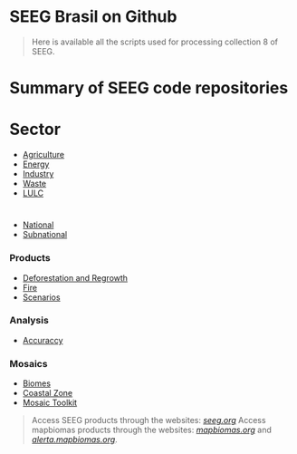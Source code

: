 # SEEG Brasil on Github

> Here is available all the scripts used for processing collection 8 of SEEG.

# Summary of SEEG code repositories

# Sector
* [Agriculture](https://github.com/mapbiomas-brazil/agriculture) 
* [Energy]()
* [Industry]()
* [Waste]()
* [LULC]()

# 

* [National]() 
* [Subnational]() 

### Products
* [Deforestation and Regrowth](https://github.com/SEEG-Brazil/deforestation-and-regrowth)
* [Fire](https://github.com/mapbiomas-brazil/fire)
* [Scenarios](https://github.com/mapbiomas-brazil/scenarios)

### Analysis
* [Accuraccy](https://github.com/mapbiomas-brazil/accuraccy)

### Mosaics
* [Biomes](https://github.com/mapbiomas-brazil/mosaics/tree/master/biomes)
* [Coastal Zone](https://github.com/mapbiomas-brazil/mosaics/tree/master/coastal-zone)
* [Mosaic Toolkit](https://github.com/mapbiomas-brazil/mosaic-toolkit)

> Access SEEG products through the websites: *[seeg.org](https://seeg.eco.br)*
> Access mapbiomas products through the websites: *[mapbiomas.org](https://mapbiomas.org)* and *[alerta.mapbiomas.org](http://alerta.mapbiomas.org)*.
